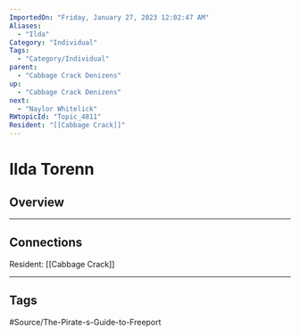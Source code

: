```yaml
---
ImportedOn: "Friday, January 27, 2023 12:02:47 AM"
Aliases:
  - "Ilda"
Category: "Individual"
Tags:
  - "Category/Individual"
parent:
  - "Cabbage Crack Denizens"
up:
  - "Cabbage Crack Denizens"
next:
  - "Naylor Whitelick"
RWtopicId: "Topic_4811"
Resident: "[[Cabbage Crack]]"
---
```

# Ilda Torenn
## Overview
---
## Connections
Resident: [[Cabbage Crack]]


---
## Tags
#Source/The-Pirate-s-Guide-to-Freeport

